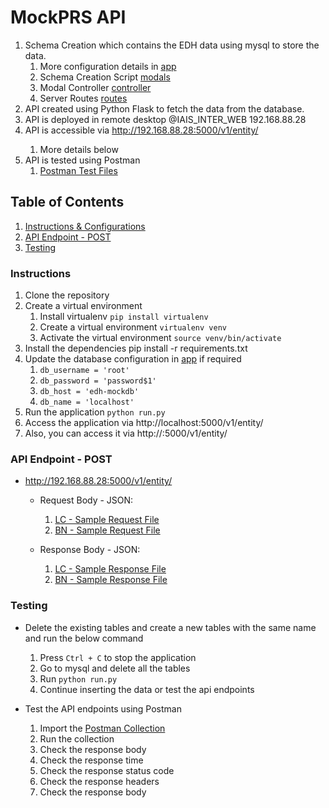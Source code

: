 # MockPRS API
  1. Schema Creation which contains the EDH data using mysql to store the data.
     1. More configuration details in [app](app/__init__.py)
     2. Schema Creation Script [modals](app/modals)
     3. Modal Controller [controller](app/controllers)
     4. Server Routes [routes](app/routes) 
  2. API created using Python Flask to fetch the data from the database.
  3. API is deployed in remote desktop @IAIS_INTER_WEB 192.168.88.28
  4. API is accessible via http://192.168.88.28:5000/v1/entity/<uen>
     1. More details below
  5. API is tested using Postman
     1. [Postman Test Files](Postman_Tests)

## Table of Contents
1. [Instructions & Configurations](#instructions)
2. [API Endpoint - POST](#api-endpoint---post)
3. [Testing](#testing)

### Instructions
1. Clone the repository
2. Create a virtual environment
    1. Install virtualenv `pip install virtualenv`
    2. Create a virtual environment `virtualenv venv`
    3. Activate the virtual environment `source venv/bin/activate`
3. Install the dependencies pip install -r requirements.txt
4. Update the database configuration in [app](app/__init__.py) if required
   1. `db_username = 'root'`
   2. `db_password = 'password$1'`
   3. `db_host = 'edh-mockdb'`
   4. `db_name = 'localhost'`
5. Run the application `python run.py`
6. Access the application via http://localhost:5000/v1/entity/<uen>
7. Also, you can access it via http://<your-ip-address>:5000/v1/entity/<uen>

### API Endpoint - POST
* http://192.168.88.28:5000/v1/entity/<uen>
  * Request Body - JSON:
    1. [LC - Sample Request File](Postman_Tests/Requests/201900001B.json)
    2. [BN - Sample Request File](Postman_Tests/Requests/87654321B.json)
  
  * Response Body - JSON:
    1. [LC - Sample Response File](Postman_Tests/Response/201900001B_response.json)
    2. [BN - Sample Response File](Postman_Tests/Response/87654321B_response.json)

### Testing
* Delete the existing tables and create a new tables with the same name and run the below command
  1. Press `Ctrl + C` to stop the application
  2. Go to mysql and delete all the tables
  3. Run `python run.py` 
  4. Continue inserting the data or test the api endpoints

* Test the API endpoints using Postman
  1. Import the [Postman Collection](Postman_Tests/MockServer.postman_collection.json)
  2. Run the collection
  3. Check the response body
  4. Check the response time
  5. Check the response status code
  6. Check the response headers
  7. Check the response body